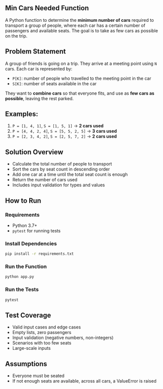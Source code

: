 ## Min Cars Needed Function

A Python function to determine the **minimum number of cars** required to transport a group of people, where each car has a certain number of passengers and available seats. The goal is to take as few cars as possible on the trip. 


## Problem Statement

A group of friends is going on a trip. They arrive at a meeting point using `N` cars. Each car is represented by:

- `P[K]`: number of people who travelled to the meeting point in the car
- `S[K]`: number of seats available in the car

They want to **combine cars** so that everyone fits, and use as **few cars as possible**, leaving the rest parked.

## Examples:

1. `P = [1, 4, 1]`, `S = [1, 5, 1]` → **2 cars used**  
2. `P = [4, 4, 2, 4]`, `S = [5, 5, 2, 5]` → **3 cars used**  
3. `P = [2, 3, 4, 2]`, `S = [2, 5, 7, 2]` → **2 cars used**

## Solution Overview

- Calculate the total number of people to transport
- Sort the cars by seat count in descending order
- Add one car at a time until the total seat count is enough
- Return the number of cars used
- Includes input validation for types and values

## How to Run

### Requirements
- Python 3.7+
- `pytest` for running tests

### Install Dependencies
```bash
pip install -r requirements.txt
```

### Run the Function
```bash
python app.py
```

### Run the Tests
```bash
pytest
```

## Test Coverage

- Valid input cases and edge cases
- Empty lists, zero passengers
- Input validation (negative numbers, non-integers)
- Scenarios with too few seats
- Large-scale inputs

## Assumptions
- Everyone must be seated
- If not enough seats are available, across all cars, a ValueError is raised
